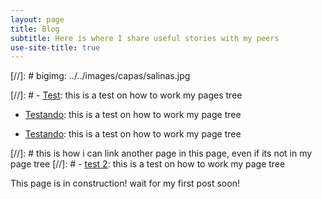 ```yaml
---
layout: page
title: Blog
subtitle: Here is where I share useful stories with my peers
use-site-title: true
---
```

[//]: # bigimg: ../../images/capas/salinas.jpg

[//]: # - [<u>Test</u>](blog-post-2): this is a test on how to work my pages tree

- [<u>Testando</u>](../../../_posts/2020-02-26-flake-it-till-you-make-it.md): this is a test on how to work my page tree

- [<u>Testando</u>](../_posts/2020-02-26-flake-it-till-you-make-it.md): this is a test on how to work my page tree


[//]: # this is how i can link another page in this page, even if its not in my page tree
[//]: # - [<u>test 2</u>](books.md): this is a test on how to work my page tree

This page is in construction! wait for my first post soon!